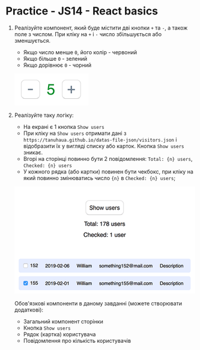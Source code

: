 # Practice - JS14 - React basics

1. Реалізуйте компонент, який буде містити дві кнопки `+` та `-`, а також поле з числом. При кліку на `+` і `-` число збільшується або зменшується.

   * Якщо число менше `0`, його колір - червоний
   * Якщо більше `0` - зелений
   * Якщо дорівнює `0` - чорний
   
   ![buttons-number](./images/buttons-number.png)

2. Реалізуйте таку логіку:
    * На екрані є 1 кнопка `Show users`
    * При кліку на `Show users` отримати дані з `https://tanuhaua.github.io/datas-file-json/visitors.json` і відобразити їх у вигляді списку або карток. Кнопка `Show users` зникає. 
    * Вгорі на сторінці повинно бути 2 повідомлення: `Total: {n} users`, `Checked: {n} users`
    * У кожного рядка (або картки) повинен бути чекбокс, при кліку на який повинно змінюватись число `{n}` в `Checked: {n} users`;
    
    ![buttons-number](./images/users-list.png)
    
    Обов'язкові компоненти в даному завданні (можете створювати додаткові):
    * Загальний компонент сторінки
    * Кнопка `Show users`
    * Рядок (картка) користувача
    * Повідомлення про кількість користувачів